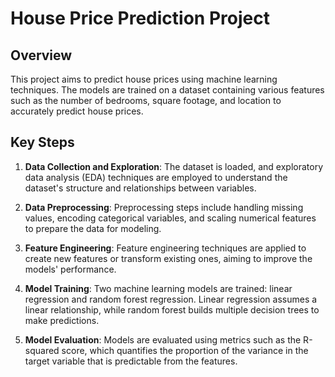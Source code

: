 # House Price Prediction Project

## Overview
This project aims to predict house prices using machine learning techniques. The models are trained on a dataset containing various features such as the number of bedrooms, square footage, and location to accurately predict house prices.

## Key Steps
1. **Data Collection and Exploration**: The dataset is loaded, and exploratory data analysis (EDA) techniques are employed to understand the dataset's structure and relationships between variables.

2. **Data Preprocessing**: Preprocessing steps include handling missing values, encoding categorical variables, and scaling numerical features to prepare the data for modeling.

3. **Feature Engineering**: Feature engineering techniques are applied to create new features or transform existing ones, aiming to improve the models' performance.

4. **Model Training**: Two machine learning models are trained: linear regression and random forest regression. Linear regression assumes a linear relationship, while random forest builds multiple decision trees to make predictions.

5. **Model Evaluation**: Models are evaluated using metrics such as the R-squared score, which quantifies the proportion of the variance in the target variable that is predictable from the features.
